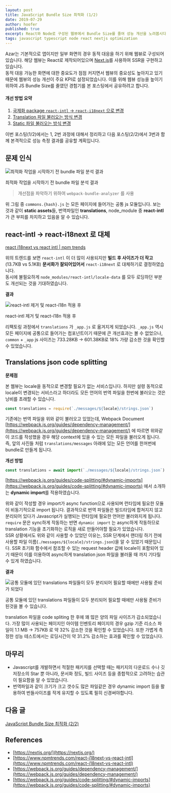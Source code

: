 ```yaml
---
layout: post
title: JavaScript Bundle Size 최적화 (1/2)
date: 2019-07-29
author: hoofer
published: true
excerpt: React와 Node로 구성된 웹뷰에서 Bundle Size를 줄여 성능 개선을 노려봅시다
tags: javascript typescript node react nextjs optimization
---
```


Azar는 기본적으로 앱이지만 일부 화면의 경우 동적 대응을 하기 위해 웹뷰로 구성되어있습니다. 해당 웹뷰는 React로 제작되어있으며 [Next.js](https://nextjs.org/)를 사용하여 SSR을 구현하고 있습니다.  
동적 대응 가능한 화면에 대한 중요도가 점점 커지면서 웹뷰의 중요성도 높아지고 있기 때문에 웹뷰의 성능 개선이 주요 KPI로 설정되었습니다. 이를 위해 웹뷰 성능을 높이기 위하여 JS Bundle Size를 줄였던 경험기를 본 포스팅에서 공유하려고 합니다.

#### 개선 방법 요약

1. [국제화 package `react-intl` → `react-i18next` 으로 변경](#react-intl--react-i18next-로-대체)
2. [Translation 파일 불러오는 방식 변경](#translations-json-code-splitting)
3. [Static 파일 불러오는 방식 변경](/2019/08/14/Optimize-webview-bundle-size-2.html#static-파일-불러오는-방식-변경)

이번 포스팅(1/2)에서는 1, 2번 과정에 대해서 정리하고 다음 포스팅(2/2)에서 3번과 함께 본격적으로 성능 측정 결과를 공유할 계획입니다.

## 문제 인식

![최적화 작업을 시작하기 전 bundle 파일 분석 결과]({{"/assets/2019-07-29-Optimize-webview-bundle-size/bundle-analyzer-origin.png"}})

최적화 작업을 시작하기 전 bundle 파일 분석 결과

> 개선점을 파악하기 위하여 `webpack-bundle-analyzer` 를 사용

위 그림 중 `commons.{hash}.js` 는 모든 페이지에 들어가는 공통 js 모듈입니다. 보는 것과 같이 **static assets**들, 번역파일인 **translations**, node_module 중 **react-intl**가 큰 부피를 차지하고 있음을 알 수 있습니다.

## react-intl → react-i18next 로 대체

[react i18next vs react intl \| npm trends](https://www.npmtrends.com/react-i18next-vs-react-intl)

위의 트렌드를 보면 `react-intl` 이 더 많이 사용되지만 **빌드 후 사이즈가 더 작고**(13.7KB vs 5.1KB) **문서화가 잘되어있어서** `react-i18next` 로 대체하기로 결정하였습니다.  
동시에 불필요하게 `node_modules/react-intl/locale-data` 를 모두 로딩하던 부분도 개선되는 것을 기대하였습니다.

**결과**

![react-intl 제거 및 react-i18n 적용 후]({{"/assets/2019-07-29-Optimize-webview-bundle-size/bundle-analyzer-2.png"}})

react-intl 제거 및 react-i18n 적용 후

리팩토링 과정에서 `translations` 가 `_app.js` 로 옮겨지게 되었습니다. `_app.js` 역시 모든 페이지에 공통으로 들어가는 컴포넌트이기 때문에 큰 개선효과는 볼 수 없었으나,
`common` + `_app` js 사이즈는 733.28KB → 601.38KB로 18% 가량 감소한 것을 확인할 수 있었습니다.

## Translations json code splitting

**문제점**

본 웹뷰는 locale을 동적으로 변경할 필요가 없는 서비스입니다. 하지만 설령 동적으로 locale이 변경되는 서비스라고 하더라도 모든 언어의 번역 파일을 한번에 불러오는 것은 낭비를 초래할 수 있습니다.
```js
const translations = require(`./messages/${locale}/strings.json`)
```

기존에는 번역 파일을 위와 같이 불러오고 있었는데, Webpack Document [https://webpack.js.org/guides/dependency-management/](https://webpack.js.org/guides/dependency-management/) 에 따르면 위와같이 코드를 작성했을 경우 해당 context에 있을 수 있는 모든 파일을 불러오게 됩니다.  
즉, 앞의 사진들 처럼 `translations/messages` 아래에 있는 모든 언어를 한꺼번에 bundle로 만들게 됩니다.

**개선 방법**
```js
const translations = await import(`./messages/${locale}/strings.json`)
```

[https://webpack.js.org/guides/code-splitting/#dynamic-imports](https://webpack.js.org/guides/code-splitting/#dynamic-imports) 에서 소개하는 **dynamic import**를 적용하였습니다.

위와 같이 작성할 경우 import가 async function으로 사용되며 런타임에 필요한 모듈이 비동기적으로 import 됩니다. 결과적으로 번역 파일들은 빌드타임에 합쳐지지 않고 분리되어 있다가 Javascript가 실행되는 런타임에 필요한 언어만 불러와지게 됩니다.   
`require` 문은 sync하게 작동하는 반면 `dynamic import` 는 async하게 작동하므로 translation 기능을 초기화하는 로직을 새로 만들어야할 필요가 있었습니다.  
SSR 상황에서도 위와 같이 사용할 수 있었던 이유는, SSR 단계에서 랜더링 하기 전에 사용할 파일 이름(`./messages/${locale}/strings.json`)을 알 수 있었기 때문입니다. SSR 초기화 함수에서 참조할 수 있는 request header 값에 locale이 포함되어 있기 때문이 이를 이용하여 async하게 translation json 파일을 불러올 때 까지 기다릴 수 있게 하였습니다.

**결과**

![공통 모듈에 있던 translations 파일들이 모두 분리되어 필요할 때에만 사용될 준비가 되었다]({{"/assets/2019-07-29-Optimize-webview-bundle-size/bundle-analyzer-3.png"}})

공통 모듈에 있던 translations 파일들이 모두 분리되어 필요할 때에만 사용될 준비가 된것을 볼 수 있습니다.

translation 파일을 code spliting 한 후에 꽤 많은 양의 파일 사이즈가 감소되었습니다. 가장 많이 사용되는 페이지인 아이템 인벤토리 페이지의 경우 gzip 기준 리소스 파일이 1.1 MB → 757KB 로 약 32% 감소한 것을 확인할 수 있었습니다.
또한 가볍게 측정한 성능 테스트에서는 로딩시간이 약 31.2% 감소하는 효과를 확인할 수 있었습니다.  

## 마무리

- Javascript를 개발하면서 적절한 패키지를 선택할 때는 패키지의 다운로드 수나 깃 저장소의 Star 뿐 아니라, 문서화 정도, 빌드 사이즈 등을 종합적으로 고려하는 습관이 필요함을 알 수 있었습니다.
- 번역파일과 같이 크기가 크고 갯수도 많은 파일같은 경우 dynamic import 등을 활용하여 번들사이즈를 작게 유지할 수 있도록 필히 신경써야합니다.

## 다음 글

[JavaScript Bundle Size 최적화 (2/2)](/2019/08/14/Optimize-webview-bundle-size-2.html)

## References

* [https://nextjs.org/](https://nextjs.org/)
* [https://www.npmtrends.com/react-i18next-vs-react-intl](https://www.npmtrends.com/react-i18next-vs-react-intl)
* [https://webpack.js.org/guides/dependency-management/](https://webpack.js.org/guides/dependency-management/)
* [https://webpack.js.org/guides/code-splitting/#dynamic-imports](https://webpack.js.org/guides/code-splitting/#dynamic-imports)

